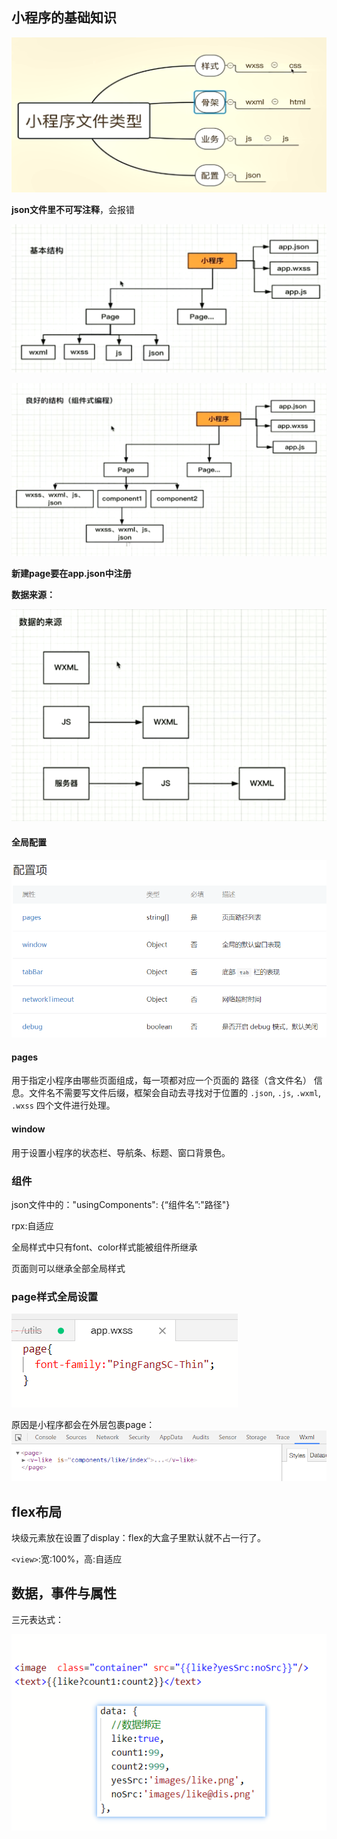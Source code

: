 ## 小程序的基础知识

![1558593483053](../.vuepress/public/1558593483053.png)

 **json文件里不可写注释**，会报错

![1558593992243](../.vuepress/public/1558593992243.png)

![1558594164924](../.vuepress/public/1558594164924.png)

**新建page要在app.json中注册**

**数据来源：**

![1558622630368](../.vuepress/public/1558622630368.png)

#### 全局配置

![1558595611493](../.vuepress/public/1558595611493.png)

#### pages

用于指定小程序由哪些页面组成，每一项都对应一个页面的 路径（含文件名） 信息。文件名不需要写文件后缀，框架会自动去寻找对于位置的 `.json`, `.js`, `.wxml`, `.wxss` 四个文件进行处理。

#### window

用于设置小程序的状态栏、导航条、标题、窗口背景色。

### 组件

json文件中的："usingComponents": {“组件名”:"路径"}

rpx:自适应

全局样式中只有font、color样式能被组件所继承

页面则可以继承全部全局样式

### page样式全局设置

![1558620728155](../.vuepress/public/1558620728155.png)

原因是小程序都会在外层包裹page：![1558620771985](../.vuepress/public/1558620771985.png)

## flex布局

块级元素放在设置了display：flex的大盒子里默认就不占一行了。

`<view>`:宽:100%，高:自适应

## 数据，事件与属性

三元表达式：

![1558623997467](../.vuepress/public/1558623997467.png)

